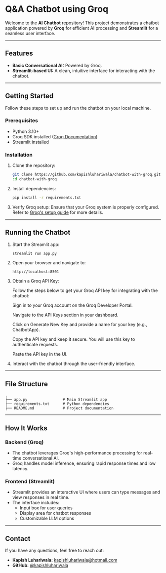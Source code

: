 # Q&A Chatbot using Groq

Welcome to the **AI Chatbot** repository! This project demonstrates a chatbot application powered by **Groq** for efficient AI processing and **Streamlit** for a seamless user interface.

---

## Features

- **Basic Conversational AI:** Powered by Groq.
- **Streamlit-based UI:** A clean, intuitive interface for interacting with the chatbot.

---

## Getting Started

Follow these steps to set up and run the chatbot on your local machine.

### Prerequisites

- Python 3.10+
- Groq SDK installed ([Groq Documentation](https://www.groq.com/documentation))
- Streamlit installed

### Installation

1. Clone the repository:

   ```bash
   git clone https://github.com/kapishluhariwala/chatbot-with-groq.git
   cd chatbot-with-groq
   ```

2. Install dependencies:

   ```bash
   pip install -r requirements.txt
   ```

3. Verify Groq setup: Ensure that your Groq system is properly configured. Refer to [Groq's setup guide](https://www.groq.com/documentation) for more details.

---

## Running the Chatbot

1. Start the Streamlit app:

   ```bash
   streamlit run app.py
   ```

2. Open your browser and navigate to:

   ```
   http://localhost:8501
   ```

3. Obtain a Groq API Key:

   Follow the steps below to get your Groq API key for integrating with the chatbot:

   Sign in to your Groq account on the Groq Developer Portal.

   Navigate to the API Keys section in your dashboard.

   Click on Generate New Key and provide a name for your key (e.g., ChatbotApp).

   Copy the API key and keep it secure. You will use this key to authenticate requests.

   Paste the API key in the UI.


4. Interact with the chatbot through the user-friendly interface.

---

## File Structure

```plaintext
.
├── app.py                # Main Streamlit app
├── requirements.txt      # Python dependencies
├── README.md             # Project documentation

```

---

## How It Works

### Backend (Groq)

- The chatbot leverages Groq's high-performance processing for real-time conversational AI.
- Groq handles model inference, ensuring rapid response times and low latency.

### Frontend (Streamlit)

- Streamlit provides an interactive UI where users can type messages and view responses in real time.
- The interface includes:
  - Input box for user queries
  - Display area for chatbot responses
  - Customizable LLM options

---

## Contact

If you have any questions, feel free to reach out:

- **Kapish Luhariwala:** [kapishluhariwala@hotmail.com](mailto\:kapishluhariwala@hotmail.com)
- **GitHub:** [@kapishluhariwala](https://github.com/kapishluhariwala)


